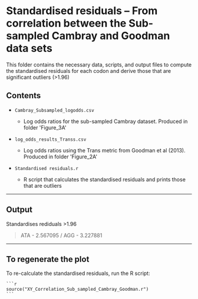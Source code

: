 # Standardised residuals – From correlation between the Sub-sampled Cambray and Goodman data sets

This folder contains the necessary data, scripts, and output files to compute the standardised residuals for each codon and derive those that are significant outliers (>1.96)

## Contents

- `Cambray_Subsampled_logodds.csv`  
  - Log odds ratios for the sub-sampled Cambray dataset. Produced in folder 'Figure_3A'

- `log_odds_results_Transs.csv`  
  - Log odds ratios using the Trans metric from Goodman et al (2013). Produced in folder 'Figure_2A'

- `Standardised residuals.r`  
  - R script that calculates the standardised residuals and prints those that are outliers
    
---

## Output 

Standardises rediduals >1.96
 > ATA - 2.567095 / 
 > AGG - 3.227881

---

## To regenerate the plot

To re-calculate the standardised residuals, run the R script:

    ```r
    source("XY_Correlation_Sub_sampled_Cambray_Goodman.r")
    ```
